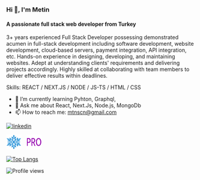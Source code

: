 ### Hi 👋, I'm Metin
#### A passionate full stack web developer from Turkey
3+ years experienced Full Stack Developer possessing demonstrated acumen in full-stack development including software development, website development, cloud-based servers, payment integration, API integration, etc. Hands-on experience in designing, developing, and maintaining websites. Adept at understanding clients' requirements and delivering projects accordingly. Highly skilled at collaborating with team members to deliver effective results within deadlines.

Skills: REACT / NEXT.JS / NODE / JS-TS / HTML / CSS

- 🌱 I’m currently learning Pyhton, Graphql,  
- 💬 Ask me about React, Next.Js, Node.js, MongoDb 
- 📫 How to reach me: mtnscn@gmail.com 


[<img src='https://img.shields.io/badge/LinkedIn-0077B5?style=for-the-badge&logo=linkedin&logoColor=white' alt='linkedin' height='40'>](https://www.linkedin.com/in/metin-iscan)  

<a href='https://archiveprogram.github.com/'><img src='https://raw.githubusercontent.com/acervenky/animated-github-badges/master/assets/acbadge.gif' width='40' height='40'></a> <a href='https://github.com/pricing'><img src='https://raw.githubusercontent.com/acervenky/animated-github-badges/master/assets/pro.gif' width='40' height='40'></a> 

[![Top Langs](https://github-readme-stats.vercel.app/api/top-langs/?username=metin1)](https://github.com/anuraghazra/github-readme-stats)

![Profile views](https://gpvc.arturio.dev/metin1)  
